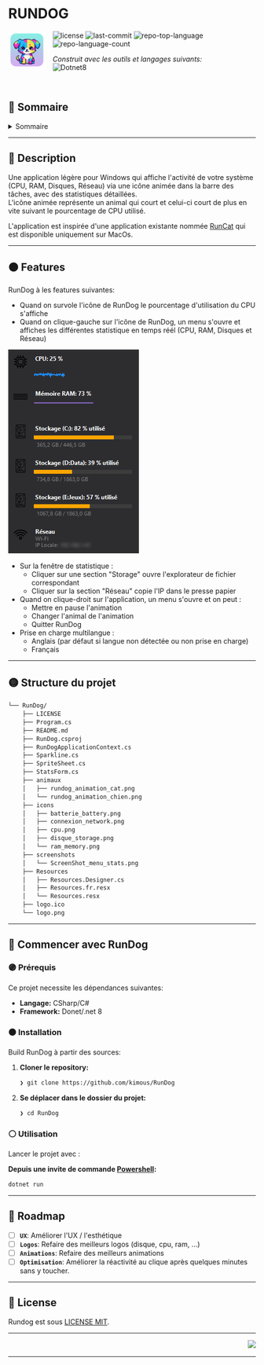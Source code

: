 <div id="top">

<!-- HEADER STYLE: COMPACT -->


# RUNDOG
<em></em>
<img src="https://github.com/kimous/RunDog/blob/main/logo.png?raw=true" width="15%" align="left" style="margin-right: 15px">

<!-- BADGES -->
<img src="https://img.shields.io/github/license/kimous/RunDog?style=plastic&logo=opensourceinitiative&logoColor=white&color=E92063" alt="license">
<img src="https://img.shields.io/github/last-commit/kimous/RunDog?style=plastic&logo=git&logoColor=white&color=E92063" alt="last-commit">
<img src="https://img.shields.io/github/languages/top/kimous/RunDog?style=plastic&color=E92063" alt="repo-top-language">
<img src="https://img.shields.io/github/languages/count/kimous/RunDog?style=plastic&color=E92063" alt="repo-language-count">

<em>Construit avec les outils et langages suivants:</em>  
<img src="https://img.shields.io/badge/-.NET%208.0-blueviolet?logo=dotnet" alt="Dotnet8">

<br clear="left"/>

## 🌈 Sommaire

<details>
<summary>Sommaire</summary>

- [RUNDOG](#rundog)
  - [🌈 Sommaire](#-sommaire)
  - [🔴 Description](#-description)
  - [🟠 Features](#-features)
  - [🟡 Structure du projet](#-structure-du-projet)
  - [🔵 Commencer avec RunDog](#-commencer-avec-rundog)
    - [🟣 Prérequis](#-prérequis)
    - [⚫ Installation](#-installation)
    - [⚪ Utilisation](#-utilisation)
  - [🌟 Roadmap](#-roadmap)
  - [📜 License](#-license)

</details>

---

## 🔴 Description

Une application légère pour Windows qui affiche l'activité de votre système (CPU, RAM, Disques, Réseau) via une icône animée dans la barre des tâches, avec des statistiques détaillées.  
L'icône animée représente un animal qui court et celui-ci court de plus en vite suivant le pourcentage de CPU utilisé.

L'application est inspirée d'une application existante nommée [RunCat](https://kyome.io/runcat/index.html) qui est disponible uniquement sur MacOs.

---

## 🟠 Features

RunDog à les features suivantes:

- Quand on survole l'icône de RunDog le pourcentage d'utilisation du CPU s'affiche
- Quand on clique-gauche sur l'icône de RunDog, un menu s'ouvre et affiches les différentes statistique en temps réél (CPU, RAM, Disques et Réseau)  
<img src="https://github.com/kimous/RunDog/blob/main/screenshots/ScreenShot_menu_stats.png?raw=true" alt="menu_statistiques">  

- Sur la fenêtre de statistique :
  - Cliquer sur une section "Storage" ouvre l'explorateur de fichier correspondant
  - Cliquer sur la section "Réseau" copie l'IP dans le presse papier
- Quand on clique-droit sur l'application, un menu s'ouvre et on peut :
  - Mettre en pause l'animation
  - Changer l'animal de l'animation
  - Quitter RunDog
- Prise en charge multilangue : 
  - Anglais (par défaut si langue non détectée ou non prise en charge)
  - Français

---

## 🟡 Structure du projet

```sh
└── RunDog/
    ├── LICENSE
    ├── Program.cs
    ├── README.md
    ├── RunDog.csproj
    ├── RunDogApplicationContext.cs
    ├── Sparkline.cs
    ├── SpriteSheet.cs
    ├── StatsForm.cs
    ├── animaux
    │   ├── rundog_animation_cat.png
    │   └── rundog_animation_chien.png
    ├── icons
    │   ├── batterie_battery.png
    │   ├── connexion_network.png
    │   ├── cpu.png
    │   ├── disque_storage.png
    │   └── ram_memory.png
    ├── screenshots
    │   └── ScreenShot_menu_stats.png
    ├── Resources
    │   ├── Resources.Designer.cs
    │   ├── Resources.fr.resx
    │   └── Resources.resx
    ├── logo.ico
    └── logo.png
```

---

## 🔵 Commencer avec RunDog

### 🟣 Prérequis

Ce projet necessite les dépendances suivantes:

- **Langage:** CSharp/C#
- **Framework:** Donet/.net 8

### ⚫ Installation

Build RunDog à partir des sources:

1. **Cloner le repository:**

    ```sh
    ❯ git clone https://github.com/kimous/RunDog
    ```

2. **Se déplacer dans le dossier du projet:**

    ```sh
    ❯ cd RunDog
    ```


### ⚪ Utilisation

Lancer le projet avec :

**Depuis une invite de commande [Powershell]():**
```sh
dotnet run
```

---

## 🌟 Roadmap

- [ ] **`UX`**: Améliorer l'UX / l'esthétique
- [ ] **`Logos`**: Refaire des meilleurs logos (disque, cpu, ram, ...)
- [ ] **`Animations`**: Refaire des meilleurs animations
- [ ] **`Optimisation`**: Améliorer la réactivité au clique après quelques minutes sans y toucher.

---



## 📜 License

Rundog est sous [LICENSE MIT](https://github.com/kimous/RunDog/blob/main/LICENSE).

---

<div align="right">

[![][back-to-top]](#top)

</div>


[back-to-top]: https://img.shields.io/badge/-BACK_TO_TOP-151515?style=flat-square

---
